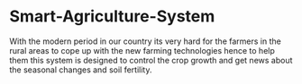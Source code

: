 # Smart-Agriculture-System
With the modern period in our country its very hard for the farmers in the rural areas to cope up with the new farming technologies hence to help them this system is designed to control the crop growth and get news about the seasonal changes and soil fertility.
